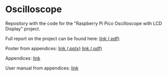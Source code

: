 # Oscilloscope

Repository with the code for the "Raspberry Pi Pico Oscilloscope with LCD Display" project.

Full report on the project can be found here: [link (.pdf)](https://dmail-my.sharepoint.com/:b:/g/personal/lzen_dundee_ac_uk/ETuzUEwq8xBOrXf2hquJGr0BDyxZ5TX5OZBAb7IivhBCKw?e=yeb93P)

Poster from appendices: [link (.pptx)](https://dmail-my.sharepoint.com/:p:/g/personal/lzen_dundee_ac_uk/EfbaPAnw0CVGm42ia_NLJD0BU3NJGMf7yhJQLrdWmwB40A?e=zQ1ak1)  [link (.pdf)](https://dmail-my.sharepoint.com/:b:/g/personal/lzen_dundee_ac_uk/EWE4Lr29mBtBpAeKjO2gFbEB4j5N2Kf_aMnmtM-5w3-8pg?e=qtiKE0)

Appendices: [link](https://dmail-my.sharepoint.com/:f:/g/personal/lzen_dundee_ac_uk/ErNiLFzqMfJJjTZie7P3huoB6sMTqttIKlPMVGPolThNtA?e=zuKJJd)

User manual from appendices: [link](https://dmail-my.sharepoint.com/:b:/g/personal/lzen_dundee_ac_uk/ESKqhO9BB91LuPZUihsZhmYB4vf8MN8ZRscV8ZdXmq2M-A?e=ziF1kT)
